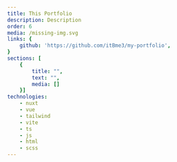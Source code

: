 ```yaml
---
title: This Portfolio
description: Description
order: 6
media: /missing-img.svg
links: {
    github: 'https://github.com/itBme3/my-portfolio',
}
sections: [
    { 
        title: "",
        text: "",
        media: []
    }]
technologies: 
    - nuxt
    - vue
    - tailwind
    - vite
    - ts
    - js
    - html
    - scss
---
```

<project-sections :project="{ sections, technologies, title, description }"></project-sections>
